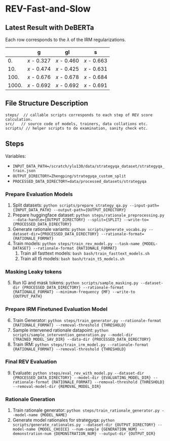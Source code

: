 # REV-Fast-and-Slow

## Latest Result with DeBERTa

Each row corresponds to the $\lambda$ of the IRM regularizations.

|       | g           | gl          | s           |
| ----- | ----------- | ----------- | ----------- |
| 0.    | $x$ - 0.327 | $x$ - 0.460 | $x$ - 0.663 |
| 10.   | $x$ - 0.474 | $x$ - 0.425 | $x$ - 0.631 |
| 100.  | $x$ - 0.676 | $x$ - 0.678 | $x$ - 0.684 |
| 1000. | $x$ - 0.692 | $x$ - 0.692 | $x$ - 0.691 |

## File Structure Description

```shellscript
steps/  // callable scripts corresponds to each step of REV score calculation.
src/   // source code of models, trainers, data collations etc. 
scripts/ // helper scripts to do examination, sanity check etc.
```

## Steps

Variables:
* `INPUT_DATA_PATH=/scratch/ylu130/data/strategyqa_dataset/strategyqa_train.json`
* `OUTPUT_DIRECTORY=Zhengping/strategyqa_custom_split`
* `PROCESSED_DATA_DIRECTORY=data/processed_datasets/strategyqa`
### Prepare Evaluation Models
1. Split datasets: `python scripts/prepare_strategy_qa.py --input-path={INPUT_DATA_PATH} --output-path={OUTPUT_DIRECTORY}`
2. Prepare huggingface dataset: `python steps/rationale_preprocessing.py --data-handle={OUTPUT_DIRECTORY} --split={SPLIT} --write-to={PROCESSED_DATA_DIRECTORY}`
3. Generate rationale variants: `python scripts/generate_vocabs.py --dataset-dir={PROCESSED_DATA_DIRECTORY} --rationale-format={RATIONALE_FORMAT}`
4. Train models: `python steps/train_rev_model.py --task-name {MODEL-DATASET} --rationale-format {RATIONALE_FORMAT}`
   1. Train all fasttext models: `bash bash/train_fasttext_models.sh`
   2. Train all t5 models: `bash bash/train_t5_models.sh`
### Masking Leaky tokens
5. Run IG and mask tokens: `python scripts/sample_masking.py --dataset-dir {PROCESSED_DATA_DIRECTORY} --rationale-format {RATIONALE_FORMAT} --minimum-frequency {MF} --write-to {OUTPUT_PATH}`
### Prepare IRM Finetuned Evaluation Model 
6. Train Generator: `python steps/train_generator.py --rationale-format {RATIONALE_FORMAT} --removal-threshold {THRESHOLD}`
7. Sample intervened rationale datapoint: `python scripts/sample_intervention_generation.py --model-dir {TRAINED_MODEL_SAV_DIR} --data-dir {PROCESSED_DATA_DIRECTORY}`
8. Train IRM: `python steps/train_irm_model.py --rationale-format {RATIONALE_FORMAT} --removal-threshold {THRESHOLD}`
### Final REV Evaluation
9. Evaluate: `python steps/eval_rev_with_model.py --dataset-dir {PROCESSED_DATA_DIRECTORY} --model-dir {EVALUATING_MODEL_DIR} --rationale-format {RATIONALE_FORMAT} --removal-threshold {THRESHOLD} --removal-model-dir {REMOVAL_MODEL_DIR}`

### Rationale Gneration
1. Train rationale generator: `python steps/train_rationale_generator.py --model-name {MODEL_NAME}`
2. Generate model rationales for strategyqa: `python scripts/generate_rationales.py --dataset-dir {OUTPUT_DIRECTORY} --model-name {MODEL_CHOICE} --num-sample {GENERATION_NUM} --demonstration-num {DEMONSTRATION_NUM} --output-dir {OUTPUT_DIR}`
